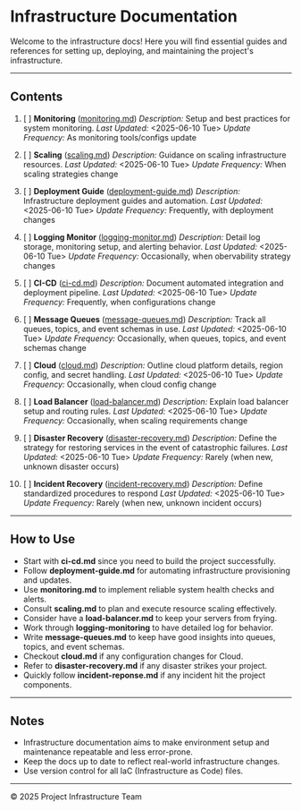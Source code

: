 <!--
START OF: docs/infra/README.md
Purpose: This directory holds documentation related to the project’s infrastructure, including setup, deployment, monitoring, and maintenance.
Update Frequency: Update this README whenever new infrastructure documentation is added or existing ones change.
Location: docs/infra/README.md
-->

# Infrastructure Documentation

Welcome to the infrastructure docs! Here you will find essential guides and references for setting up, deploying, and maintaining the project's infrastructure.

---

## Contents

1. [ ] **Monitoring** ([monitoring.md](monitoring.md))
   _Description:_ Setup and best practices for system monitoring.
   _Last Updated:_ <2025-06-10 Tue>
   _Update Frequency:_ As monitoring tools/configs update

2. [ ] **Scaling** ([scaling.md](scaling.md))
   _Description:_ Guidance on scaling infrastructure resources.
   _Last Updated:_ <2025-06-10 Tue>
   _Update Frequency:_ When scaling strategies change

3. [ ] **Deployment Guide** ([deployment-guide.md](deployment-guide.md))
   _Description:_ Infrastructure deployment guides and automation.
   _Last Updated:_ <2025-06-10 Tue>
   _Update Frequency:_ Frequently, with deployment changes

4. [ ] **Logging Monitor** ([logging-monitor.md](logging-monitor.md))
   _Description:_ Detail log storage, monitoring setup, and alerting behavior.
   _Last Updated:_ <2025-06-10 Tue>
   _Update Frequency:_ Occasionally, when obervability strategy changes

5. [ ] **CI-CD** ([ci-cd.md](ci-cd.md))
   _Description:_ Document automated integration and deployment pipeline.
   _Last Updated:_ <2025-06-10 Tue>
   _Update Frequency:_ Frequently, when configurations change

6. [ ] **Message Queues** ([message-queues.md](message-queues.md))
   _Description:_ Track all queues, topics, and event schemas in use.
   _Last Updated:_ <2025-06-10 Tue>
   _Update Frequency:_ Occasionally, when queues, topics, and event schemas change


7. [ ] **Cloud** ([cloud.md](cloud.md))
   _Description:_ Outline cloud platform details, region config, and secret handling.
   _Last Updated:_ <2025-06-10 Tue>
   _Update Frequency:_ Occasionally, when cloud config change

8. [ ] **Load Balancer** ([load-balancer.md](load-balancer.md))
   _Description:_ Explain load balancer setup and routing rules.
   _Last Updated:_ <2025-06-10 Tue>
   _Update Frequency:_ Occasionally, when scaling requirements change

9. [ ] **Disaster Recovery** ([disaster-recovery.md](disaster-recovery.md))
   _Description:_ Define the strategy for restoring services in the event of catastrophic failures.
   _Last Updated:_ <2025-06-10 Tue>
   _Update Frequency:_ Rarely (when new, unknown disaster occurs)

10. [ ] **Incident Recovery** ([incident-recovery.md](incident-recovery.md))
   _Description:_ Define standardized procedures to respond
   _Last Updated:_ <2025-06-10 Tue>
   _Update Frequency:_ Rarely (when new, unknown incident occurs)


---

## How to Use

- Start with **ci-cd.md** since you need to build the project successfully.
- Follow **deployment-guide.md** for automating infrastructure provisioning and updates.
- Use **monitoring.md** to implement reliable system health checks and alerts.
- Consult **scaling.md** to plan and execute resource scaling effectively.
- Consider have a **load-balancer.md** to keep your servers from frying.
- Work through **logging-monitoring** to have detailed log for behavior.
- Write **message-queues.md** to keep have good insights into queues, topics, and event schemas.
- Checkout **cloud.md** if any configuration changes for Cloud.
- Refer to **disaster-recovery.md** if any disaster strikes your project.
- Quickly follow **incident-reponse.md** if any incident hit the project components.

---

## Notes

- Infrastructure documentation aims to make environment setup and maintenance repeatable and less error-prone.
- Keep the docs up to date to reflect real-world infrastructure changes.
- Use version control for all IaC (Infrastructure as Code) files.

---

© 2025 Project Infrastructure Team

<!-- END OF docs/infra/README.md -->
